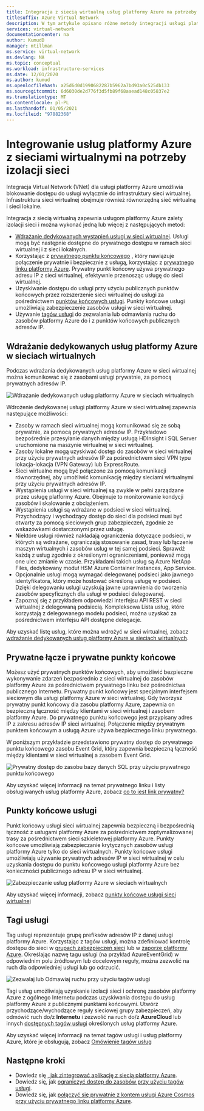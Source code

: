 ```yaml
---
title: Integracja z siecią wirtualną usług platformy Azure na potrzeby izolacji sieci
titlesuffix: Azure Virtual Network
description: W tym artykule opisano różne metody integracji usługi platformy Azure z siecią wirtualną, która umożliwia bezpieczne uzyskiwanie dostępu do usługi platformy Azure.
services: virtual-network
documentationcenter: na
author: KumudD
manager: mtillman
ms.service: virtual-network
ms.devlang: NA
ms.topic: conceptual
ms.workload: infrastructure-services
ms.date: 12/01/2020
ms.author: kumud
ms.openlocfilehash: a25d6d0d1990682287b5962a7bd93a0c525db133
ms.sourcegitcommit: 6d6030de2d776f3d5fb89f68aaead148c05837e2
ms.translationtype: MT
ms.contentlocale: pl-PL
ms.lasthandoff: 01/05/2021
ms.locfileid: "97882368"
---
```

# <a name="integrate-azure-services-with-virtual-networks-for-network-isolation"></a>Integrowanie usług platformy Azure z sieciami wirtualnymi na potrzeby izolacji sieci

Integracja Virtual Network (VNet) dla usługi platformy Azure umożliwia blokowanie dostępu do usługi wyłącznie do infrastruktury sieci wirtualnej. Infrastruktura sieci wirtualnej obejmuje również równorzędną sieć wirtualną i sieci lokalne.

Integracja z siecią wirtualną zapewnia usługom platformy Azure zalety izolacji sieci i można wykonać jedną lub więcej z następujących metod:
- [Wdrażanie dedykowanych wystąpień usługi w sieci wirtualnej](virtual-network-for-azure-services.md). Usługi mogą być następnie dostępne do prywatnego dostępu w ramach sieci wirtualnej i z sieci lokalnych.
- Korzystając z [prywatnego punktu końcowego](../private-link/private-endpoint-overview.md) , który nawiązuje połączenie prywatnie i bezpiecznie z usługą, korzystając z [prywatnego linku platformy Azure](../private-link/private-link-overview.md). Prywatny punkt końcowy używa prywatnego adresu IP z sieci wirtualnej, efektywnie przenosząc usługę do sieci wirtualnej.
- Uzyskiwanie dostępu do usługi przy użyciu publicznych punktów końcowych przez rozszerzenie sieci wirtualnej do usługi za pośrednictwem [punktów końcowych usługi](virtual-network-service-endpoints-overview.md). Punkty końcowe usługi umożliwiają zabezpieczenie zasobów usługi w sieci wirtualnej.
- Używanie [tagów usługi](service-tags-overview.md) do zezwalania lub odmawiania ruchu do zasobów platformy Azure do i z punktów końcowych publicznych adresów IP.

## <a name="deploy-dedicated-azure-services-into-virtual-networks"></a>Wdrażanie dedykowanych usług platformy Azure w sieciach wirtualnych

Podczas wdrażania dedykowanych usług platformy Azure w sieci wirtualnej można komunikować się z zasobami usługi prywatnie, za pomocą prywatnych adresów IP.

![Wdrażanie dedykowanych usług platformy Azure w sieciach wirtualnych](./media/virtual-network-for-azure-services/deploy-service-into-vnet.png)

Wdrożenie dedykowanej usługi platformy Azure w sieci wirtualnej zapewnia następujące możliwości:
- Zasoby w ramach sieci wirtualnej mogą komunikować się ze sobą prywatnie, za pomocą prywatnych adresów IP. Przykładowo bezpośrednie przesyłanie danych między usługą HDInsight i SQL Server uruchomione na maszynie wirtualnej w sieci wirtualnej.
- Zasoby lokalne mogą uzyskiwać dostęp do zasobów w sieci wirtualnej przy użyciu prywatnych adresów IP za pośrednictwem sieci VPN typu lokacja-lokacja (VPN Gateway) lub ExpressRoute.
- Sieci wirtualne mogą być połączone za pomocą komunikacji równorzędnej, aby umożliwić komunikację między sieciami wirtualnymi przy użyciu prywatnych adresów IP.
- Wystąpienia usługi w sieci wirtualnej są zwykle w pełni zarządzane przez usługę platformy Azure. Obejmuje to monitorowanie kondycji zasobów i skalowanie z obciążeniem.
- Wystąpienia usługi są wdrażane w podsieci w sieci wirtualnej. Przychodzący i wychodzący dostęp do sieci dla podsieci musi być otwarty za pomocą sieciowych grup zabezpieczeń, zgodnie ze wskazówkami dostarczonymi przez usługę.
- Niektóre usługi również nakładają ograniczenia dotyczące podsieci, w których są wdrażane, ograniczają stosowanie zasad, trasy lub łączenie maszyn wirtualnych i zasobów usług w tej samej podsieci. Sprawdź każdą z usług zgodnie z określonymi ograniczeniami, ponieważ mogą one ulec zmianie w czasie. Przykładami takich usług są Azure NetApp Files, dedykowany moduł HSM Azure Container Instances, App Service.
- Opcjonalnie usługi mogą wymagać delegowanej podsieci jako jawnego identyfikatora, który może hostować określoną usługę w podsieci. Dzięki delegowaniu usługi uzyskują jawne uprawnienia do tworzenia zasobów specyficznych dla usługi w podsieci delegowanej.
- Zapoznaj się z przykładem odpowiedzi interfejsu API REST w sieci wirtualnej z delegowaną podsiecią. Kompleksowa Lista usług, które korzystają z delegowanego modelu podsieci, można uzyskać za pośrednictwem interfejsu API dostępne delegacje.

Aby uzyskać listę usług, które można wdrożyć w sieci wirtualnej, zobacz [wdrażanie dedykowanych usług platformy Azure w sieciach wirtualnych](virtual-network-for-azure-services.md).

## <a name="private-link-and-private-endpoints"></a>Prywatne łącze i prywatne punkty końcowe

Możesz użyć prywatnych punktów końcowych, aby umożliwić bezpieczne wykonywanie zdarzeń bezpośrednio z sieci wirtualnej do zasobów platformy Azure za pośrednictwem prywatnego linku bez pośrednictwa publicznego Internetu. Prywatny punkt końcowy jest specjalnym interfejsem sieciowym dla usługi platformy Azure w sieci wirtualnej. Gdy tworzysz prywatny punkt końcowy dla zasobu platformy Azure, zapewnia on bezpieczną łączność między klientami w sieci wirtualnej i zasobem platformy Azure. Do prywatnego punktu końcowego jest przypisany adres IP z zakresu adresów IP sieci wirtualnej. Połączenie między prywatnym punktem końcowym a usługą Azure używa bezpiecznego linku prywatnego.

W poniższym przykładzie przedstawiono prywatny dostęp do prywatnego punktu końcowego zasobu Event Grid, który zapewnia bezpieczną łączność między klientami w sieci wirtualnej a zasobem Event Grid.

![Prywatny dostęp do zasobu bazy danych SQL przy użyciu prywatnego punktu końcowego](./media/network-isolation/architecture-diagram.png)

Aby uzyskać więcej informacji na temat prywatnego linku i listy obsługiwanych usług platformy Azure, zobacz [co to jest link prywatny?](../private-link/private-link-overview.md)

## <a name="service-endpoints"></a>Punkty końcowe usługi
Punkt końcowy usługi sieci wirtualnej zapewnia bezpieczną i bezpośrednią łączność z usługami platformy Azure za pośrednictwem zoptymalizowanej trasy za pośrednictwem sieci szkieletowej platformy Azure. Punkty końcowe umożliwiają zabezpieczanie krytycznych zasobów usługi platformy Azure tylko do sieci wirtualnych. Punkty końcowe usługi umożliwiają używanie prywatnych adresów IP w sieci wirtualnej w celu uzyskania dostępu do punktu końcowego usługi platformy Azure bez konieczności publicznego adresu IP w sieci wirtualnej.

![Zabezpieczanie usług platformy Azure w sieciach wirtualnych](./media/virtual-network-service-endpoints-overview/VNet_Service_Endpoints_Overview.png)

Aby uzyskać więcej informacji, zobacz [punkty końcowe usługi sieci wirtualnej](virtual-network-service-endpoints-overview.md)

## <a name="service-tags"></a>Tagi usługi

Tag usługi reprezentuje grupę prefiksów adresów IP z danej usługi platformy Azure. Korzystając z tagów usługi, można zdefiniować kontrolę dostępu do sieci w [grupach zabezpieczeń sieci](https://docs.microsoft.com/azure/virtual-network/security-overview#security-rules) lub w [zaporze platformy Azure](https://docs.microsoft.com/azure/firewall/service-tags). Określając nazwę tagu usługi (na przykład AzureEventGrid) w odpowiednim polu źródłowym lub docelowym reguły, można zezwolić na ruch dla odpowiedniej usługi lub go odrzucić.

![Zezwalaj lub Odmawiaj ruchu przy użyciu tagów usługi](./media/network-isolation/service-tags.png)

Tagi usług umożliwiają uzyskanie izolacji sieci i ochronę zasobów platformy Azure z ogólnego Internetu podczas uzyskiwania dostępu do usług platformy Azure z publicznymi punktami końcowymi. Utwórz przychodzące/wychodzące reguły sieciowej grupy zabezpieczeń, aby odmówić ruch do/z **Internetu** i zezwolić na ruch do/z **AzureCloud** lub innych [dostępnych tagów usługi](service-tags-overview.md#available-service-tags) określonych usług platformy Azure.

Aby uzyskać więcej informacji na temat tagów usługi i usług platformy Azure, które je obsługują, zobacz [Omówienie tagów usług](service-tags-overview.md)

## <a name="next-steps"></a>Następne kroki

- Dowiedz się [, jak zintegrować aplikację z siecią platformy Azure](../app-service/web-sites-integrate-with-vnet.md).
- Dowiedz się, jak [ograniczyć dostęp do zasobów przy użyciu tagów usługi](tutorial-restrict-network-access-to-resources.md).
- Dowiedz się, jak [połączyć się prywatnie z kontem usługi Azure Cosmos przy użyciu prywatnego linku platformy Azure](../private-link/create-private-endpoint-cosmosdb-portal.md).